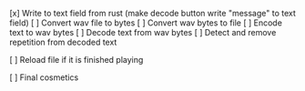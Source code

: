 [x] Write to text field from rust (make decode button write "message" to text field)
[ ] Convert wav file to bytes
[ ] Convert wav bytes to file
[ ] Encode text to wav bytes
[ ] Decode text from wav bytes
[ ] Detect and remove repetition from decoded text








[ ] Reload file if it is finished playing

[ ] Final cosmetics

